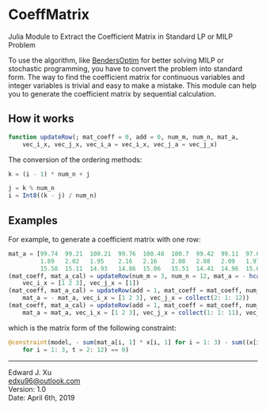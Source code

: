 # CoeffMatrix
Julia Module to Extract the Coefficient Matrix in Standard LP or MILP Problem

To use the algorithm, like [BendersOptim](https://github.com/edxu96/BendersOptim) for better solving MILP or stochastic programming, you have to convert the problem into standard form. The way to find the coefficient matrix for continuous variables and integer variables is trivial and easy to make a mistake. This module can help you to generate the coefficient matrix by sequential calculation.   

## How it works

```Julia
function updateRow(; mat_coeff = 0, add = 0, num_m, num_n, mat_a,
    vec_i_x, vec_j_x, vec_i_a = vec_i_x, vec_j_a = vec_j_x)
```

The conversion of the ordering methods:
```Julia
k = (i - 1) * num_n + j
```
```Julia
j = k % num_n
i = Int8((k - j) / num_n)
```

## Examples

For example, to generate a coefficient matrix with one row:  
```Julia
mat_a = [99.74  99.21  100.21  99.76  100.48  100.7  99.42  99.11  97.69  98.94  97.22  98.99;
         1.89   2.02   1.95    2.16   2.16    2.08   2.08   2.09   1.97   1.99   1.89   1.95;
         15.58  15.11  14.93   14.86  15.06   15.51  14.41  14.96  15.62  14.4   15.64  14.52]
(mat_coeff, mat_a_cal) = updateRow(num_m = 3, num_n = 12, mat_a = - hcat(mat_a[:,1]), 
    vec_i_x = [1 2 3], vec_j_x = [1])
(mat_coeff, mat_a_cal) = updateRow(add = 1, mat_coeff = mat_coeff, num_m = 3, num_n = 12,
    mat_a = - mat_a, vec_i_x = [1 2 3], vec_j_x = collect(2: 1: 12))
(mat_coeff, mat_a_cal) = updateRow(add = 1, mat_coeff = mat_coeff, num_m = 3, num_n = 12,
    mat_a = mat_a, vec_i_x = [1 2 3], vec_j_x = collect(1: 1: 11), vec_j_a = collect(1: 1: 11) .+ 1)
```
which is the matrix form of the following constraint:
```Julia
@constraint(model, - sum(mat_a[i, 1] * x[i, 1] for i = 1: 3) - sum((x[i,t] - x[i, t-1]) * mat_a[i, t] 
	for i = 1: 3, t = 2: 12) == 0)
```

***

Edward J. Xu  
edxu96@outlook.com  
Version: 1.0  
Date: April 6th, 2019  
